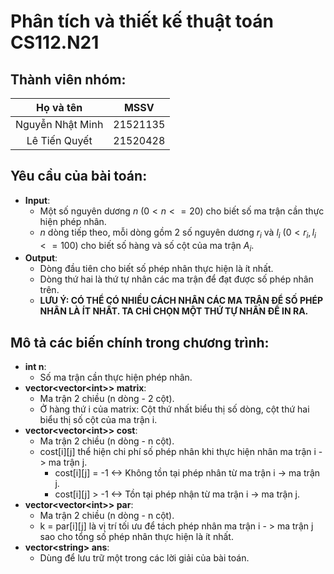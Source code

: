 # Phân tích và thiết kế thuật toán CS112.N21
## Thành viên nhóm: ##
|     Họ và tên     |    MSSV    |
| :---------------: | :--------: |
| Nguyễn Nhật Minh  | 21521135   |
| Lê Tiến Quyết     | 21520428   |
## Yêu cầu của bài toán:  
- **Input**: 
  - Một số nguyên dương $n$ ($0 < n <= 20$) cho biết số ma trận cần thực hiện phép nhân.  
  - $n$ dòng tiếp theo, mỗi dòng gồm 2 số nguyên dương $r_i$ và $l_i$ ($0 < r_i, l_i <= 100$) cho biết số hàng và số cột của ma trận $A_i$.
- **Output**:
  - Dòng đầu tiên cho biết số phép nhân thực hiện là ít nhất.
  - Dòng thứ hai là thứ tự nhân các ma trận để đạt được số phép nhân trên.
  - **LƯU Ý: CÓ THỂ CÓ NHIỀU CÁCH NHÂN CÁC MA TRẬN ĐỂ SỐ PHÉP NHÂN LÀ ÍT NHẤT. TA CHỈ CHỌN MỘT THỨ TỰ NHÂN ĐỂ IN RA.** 
## Mô tả các biến chính trong chương trình:  
- **int n**:   
  - Số ma trận cần thực hiện phép nhân.
- **vector<vector\<int\>> matrix**:  
  - Ma trận 2 chiều (n dòng - 2 cột).  
  - Ở hàng thứ i của matrix: Cột thứ nhất biểu thị số dòng, cột thứ hai biểu thị số cột của ma trận i.
- **vector<vector\<int\>> cost**:  
  - Ma trận 2 chiều (n dòng - n cột).  
  - cost[i][j] thể hiện chi phí số phép nhân khi thực hiện nhân ma trận i -> ma trận j.  
    - cost[i][j] = -1 <-> Không tồn tại phép nhân từ ma trận i -> ma trận j.  
    - cost[i][j] > -1 <-> Tồn tại phép nhận từ ma trận i -> ma trận j.  
- **vector<vector\<int\>> par**:  
  - Ma trận 2 chiều (n dòng - n cột).  
  - k = par[i][j] là vị trí tối ưu để tách phép nhân ma trận i - > ma trận j sao cho tổng số phép nhân thực hiện là ít nhất.  
- **vector\<string\> ans**:  
  - Dùng để lưu trữ một trong các lời giải của bài toán.  
 
